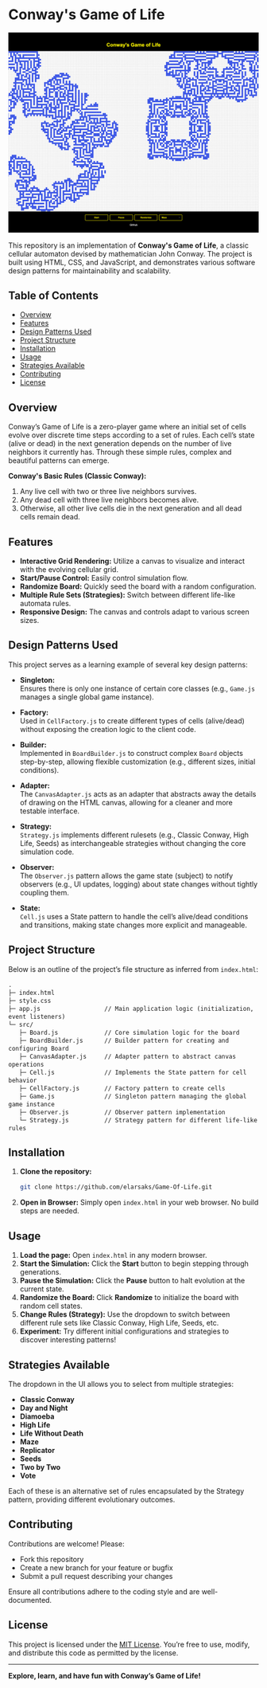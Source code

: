 # Conway's Game of Life

![Game of Life Screenshot](./docs/ScreenShot.png)

This repository is an implementation of **Conway's Game of Life**, a classic cellular automaton devised by mathematician John Conway. The project is built using HTML, CSS, and JavaScript, and demonstrates various software design patterns for maintainability and scalability.

## Table of Contents
- [Overview](#overview)
- [Features](#features)
- [Design Patterns Used](#design-patterns-used)
- [Project Structure](#project-structure)
- [Installation](#installation)
- [Usage](#usage)
- [Strategies Available](#strategies-available)
- [Contributing](#contributing)
- [License](#license)

## Overview
Conway’s Game of Life is a zero-player game where an initial set of cells evolve over discrete time steps according to a set of rules. Each cell’s state (alive or dead) in the next generation depends on the number of live neighbors it currently has. Through these simple rules, complex and beautiful patterns can emerge.

**Conway's Basic Rules (Classic Conway):**
1. Any live cell with two or three live neighbors survives.
2. Any dead cell with three live neighbors becomes alive.
3. Otherwise, all other live cells die in the next generation and all dead cells remain dead.

## Features
- **Interactive Grid Rendering:** Utilize a canvas to visualize and interact with the evolving cellular grid.
- **Start/Pause Control:** Easily control simulation flow.
- **Randomize Board:** Quickly seed the board with a random configuration.
- **Multiple Rule Sets (Strategies):** Switch between different life-like automata rules.
- **Responsive Design:** The canvas and controls adapt to various screen sizes.

## Design Patterns Used
This project serves as a learning example of several key design patterns:

- **Singleton:**  
  Ensures there is only one instance of certain core classes (e.g., `Game.js` manages a single global game instance).

- **Factory:**  
  Used in `CellFactory.js` to create different types of cells (alive/dead) without exposing the creation logic to the client code.

- **Builder:**  
  Implemented in `BoardBuilder.js` to construct complex `Board` objects step-by-step, allowing flexible customization (e.g., different sizes, initial conditions).

- **Adapter:**  
  The `CanvasAdapter.js` acts as an adapter that abstracts away the details of drawing on the HTML canvas, allowing for a cleaner and more testable interface.

- **Strategy:**  
  `Strategy.js` implements different rulesets (e.g., Classic Conway, High Life, Seeds) as interchangeable strategies without changing the core simulation code.

- **Observer:**  
  The `Observer.js` pattern allows the game state (subject) to notify observers (e.g., UI updates, logging) about state changes without tightly coupling them.

- **State:**  
  `Cell.js` uses a State pattern to handle the cell’s alive/dead conditions and transitions, making state changes more explicit and manageable.

## Project Structure
Below is an outline of the project’s file structure as inferred from `index.html`:

```
.
├─ index.html
├─ style.css
├─ app.js                  // Main application logic (initialization, event listeners)
└─ src/
   ├─ Board.js             // Core simulation logic for the board
   ├─ BoardBuilder.js      // Builder pattern for creating and configuring Board
   ├─ CanvasAdapter.js     // Adapter pattern to abstract canvas operations
   ├─ Cell.js              // Implements the State pattern for cell behavior
   ├─ CellFactory.js       // Factory pattern to create cells
   ├─ Game.js              // Singleton pattern managing the global game instance
   ├─ Observer.js          // Observer pattern implementation
   └─ Strategy.js          // Strategy pattern for different life-like rules
```

## Installation
1. **Clone the repository:**
   ```bash
   git clone https://github.com/elarsaks/Game-Of-Life.git
   ```
2. **Open in Browser:**
   Simply open `index.html` in your web browser. No build steps are needed.

## Usage
1. **Load the page:** Open `index.html` in any modern browser.
2. **Start the Simulation:** Click the **Start** button to begin stepping through generations.
3. **Pause the Simulation:** Click the **Pause** button to halt evolution at the current state.
4. **Randomize the Board:** Click **Randomize** to initialize the board with random cell states.
5. **Change Rules (Strategy):** Use the dropdown to switch between different rule sets like Classic Conway, High Life, Seeds, etc.
6. **Experiment:** Try different initial configurations and strategies to discover interesting patterns!

## Strategies Available
The dropdown in the UI allows you to select from multiple strategies:
- **Classic Conway**
- **Day and Night**
- **Diamoeba**
- **High Life**
- **Life Without Death**
- **Maze**
- **Replicator**
- **Seeds**
- **Two by Two**
- **Vote**

Each of these is an alternative set of rules encapsulated by the Strategy pattern, providing different evolutionary outcomes.

## Contributing
Contributions are welcome! Please:
- Fork this repository
- Create a new branch for your feature or bugfix
- Submit a pull request describing your changes

Ensure all contributions adhere to the coding style and are well-documented.

## License
This project is licensed under the [MIT License](LICENSE). You’re free to use, modify, and distribute this code as permitted by the license.

---

**Explore, learn, and have fun with Conway’s Game of Life!**
